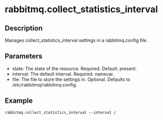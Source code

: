 # rabbitmq.collect_statistics_interval

## Description

Manages collect_statistics_interval settings in a rabbitmq.config file.

## Parameters

* state: The state of the resource. Required. Default: present.
* interval: The default interval. Required. namevar.
* file: The file to store the settings in. Optional. Defaults to /etc/rabbitmq/rabbitmq.config.

## Example

```shell
rabbitmq.collect_statistics_interval --interval /
```

